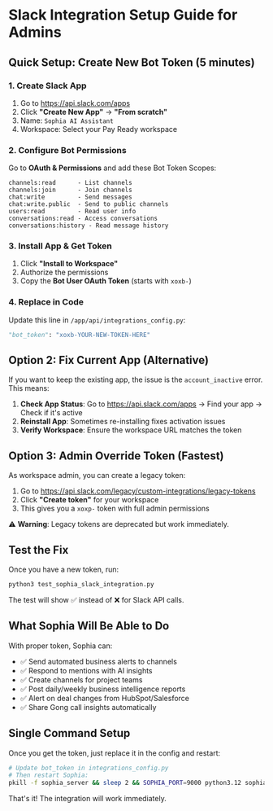 # Slack Integration Setup Guide for Admins

## Quick Setup: Create New Bot Token (5 minutes)

### 1. Create Slack App
1. Go to https://api.slack.com/apps
2. Click **"Create New App"** → **"From scratch"**
3. Name: `Sophia AI Assistant`
4. Workspace: Select your Pay Ready workspace

### 2. Configure Bot Permissions
Go to **OAuth & Permissions** and add these Bot Token Scopes:
```
channels:read      - List channels
channels:join      - Join channels  
chat:write         - Send messages
chat:write.public  - Send to public channels
users:read         - Read user info
conversations:read - Access conversations
conversations:history - Read message history
```

### 3. Install App & Get Token
1. Click **"Install to Workspace"**
2. Authorize the permissions
3. Copy the **Bot User OAuth Token** (starts with `xoxb-`)

### 4. Replace in Code
Update this line in `/app/api/integrations_config.py`:
```python
"bot_token": "xoxb-YOUR-NEW-TOKEN-HERE"
```

## Option 2: Fix Current App (Alternative)

If you want to keep the existing app, the issue is the `account_inactive` error. This means:

1. **Check App Status**: Go to https://api.slack.com/apps → Find your app → Check if it's active
2. **Reinstall App**: Sometimes re-installing fixes activation issues
3. **Verify Workspace**: Ensure the workspace URL matches the token

## Option 3: Admin Override Token (Fastest)

As workspace admin, you can create a legacy token:
1. Go to https://api.slack.com/legacy/custom-integrations/legacy-tokens
2. Click **"Create token"** for your workspace
3. This gives you a `xoxp-` token with full admin permissions

⚠️ **Warning**: Legacy tokens are deprecated but work immediately.

## Test the Fix

Once you have a new token, run:
```bash
python3 test_sophia_slack_integration.py
```

The test will show ✅ instead of ❌ for Slack API calls.

## What Sophia Will Be Able to Do

With proper token, Sophia can:
- ✅ Send automated business alerts to channels
- ✅ Respond to mentions with AI insights
- ✅ Create channels for project teams
- ✅ Post daily/weekly business intelligence reports
- ✅ Alert on deal changes from HubSpot/Salesforce
- ✅ Share Gong call insights automatically

## Single Command Setup

Once you get the token, just replace it in the config and restart:
```bash
# Update bot_token in integrations_config.py
# Then restart Sophia:
pkill -f sophia_server && sleep 2 && SOPHIA_PORT=9000 python3.12 sophia_server_standalone.py
```

That's it! The integration will work immediately.